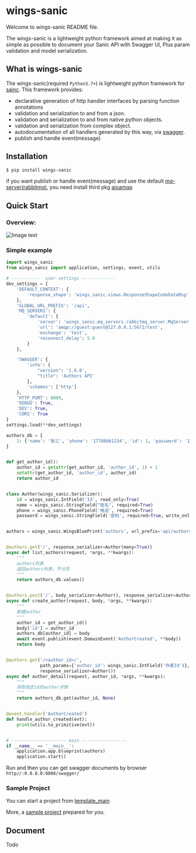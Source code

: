 # wings-sanic

Welcome to wings-sanic README file.

The wings-sanic is a lightweight python framework aimed at making it as simple as possible to document your Sanic API with Swagger UI, Plus param validation and model serialization.


## What is wings-sanic
The wings-sanic(required `Python3.7+`) is lightweight python framework for [sainc](https://sanic.readthedocs.io/). This framework provides:

- declarative generation of http handler interfaces by parsing function annotations
- validation and serialization to and from a json.
- validation and serialization to and from native python objects.
- validation and serialization from complex object.
- autodocumentation of all handlers generated by this way, via [swagger](https://swagger.io/).
-  publish and handle event(message)


## Installation
```bash
$ pip install wings-sanic
```
if you want publish or handle event(message) and use the default [mq-server(rabbitmq)](./wings_sanic/mq_servers/rabbitmq_server.py),
you need install third pkg [aioamqp](https://github.com/polyconseil/aioamqp)

## Quick Start
### Overview:

![Image text](./docs/simple.png)

### Simple example

```python
import wings_sanic
from wings_sanic import application, settings, event, utils

# -----------  user settings -------------
dev_settings = {
    'DEFAULT_CONTEXT': {
        'response_shape': 'wings_sanic.views.ResponseShapeCodeDataMsg'
    },
    'GLOBAL_URL_PREFIX': '/api',
    'MQ_SERVERS': {
        'default': {
            'server': 'wings_sanic.mq_servers.rabbitmq_server.MqServer',
            'url': 'amqp://guest:guest@127.0.0.1:5672/test',
            'exchange': 'test',
            'reconnect_delay': 5.0
        }
    },

    'SWAGGER': {
        'info': {
            "version": '1.0.0',
            "title": 'Authors API'
        },
        'schemes': ['http']
    },
    'HTTP_PORT': 8080,
    'DEBUG': True,
    'DEV': True,
    'CORS': True
}
settings.load(**dev_settings)

authors_db = {
    1: {'name': '张三', 'phone': '17788661234', 'id': 1, 'password': '123456'}
}


def get_author_id():
    author_id = getattr(get_author_id, 'author_id', 1) + 1
    setattr(get_author_id, 'author_id', author_id)
    return author_id


class Author(wings_sanic.Serializer):
    id = wings_sanic.IntField('Id', read_only=True)
    name = wings_sanic.StringField("姓名", required=True)
    phone = wings_sanic.PhoneField('电话', required=True)
    password = wings_sanic.StringField('密码', required=True, write_only=True)


authors = wings_sanic.WingsBluePrint('authors', url_prefix='api/authors')


@authors.get('/', response_serializer=Author(many=True))
async def list_authors(request, *args, **kwargs):
    """
    authors列表
    返回authors列表，不分页
    """
    return authors_db.values()


@authors.post('/', body_serializer=Author(), response_serializer=Author())
async def create_author(request, body, *args, **kwargs):
    """
    新建author
    """
    author_id = get_author_id()
    body['id'] = author_id
    authors_db[author_id] = body
    await event.publish(event.DomainEvent('AuthorCreated', **body))
    return body


@authors.get('/<author_id>/',
             path_params={'author_id': wings_sanic.IntField('作者Id')},
             response_serializer=Author())
async def author_detail(request, author_id, *args, **kwargs):
    """
    获取指定id的author详情
    """
    return authors_db.get(author_id, None)


@event.handler('AuthorCreated')
def handle_author_created(evt):
    print(utils.to_primitive(evt))


# --------------------- main -----------------
if __name__ == '__main__':
    application.app.blueprint(authors)
    application.start()


```

Run and then you can get swagger documents by browser `http//:0.0.0.0:8080/swagger/`

### Sample Project
You can start a project from [template_main](./wings_sanic/template_main.py)

More, a [sample project](./examples/sample) prepared for you.


## Document
Todo

